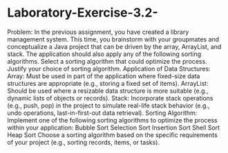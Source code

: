 # Laboratory-Exercise-3.2-

Problem:
In the previous assignment, you have created a library management system. This time, you brainstorm with your groupmates and conceptualize a Java project that can be driven by the array, ArrayList, and stack. The application should also apply any of the following sorting algorithms. Select a sorting algorithm that could optimize the process. Justify your choice of sorting algorithm.
Application of Data Structures:
Array: Must be used in part of the application where fixed-size data structures are appropriate (e.g., storing a fixed set of items).
ArrayList: Should be used where a resizable data structure is more suitable (e.g., dynamic lists of objects or records).
Stack: Incorporate stack operations (e.g., push, pop) in the project to simulate real-life stack behavior (e.g., undo operations, last-in-first-out data retrieval).
Sorting Algorithm:
Implement one of the following sorting algorithms to optimize the process within your application:
Bubble Sort
Selection Sort
Insertion Sort
Shell Sort
Heap Sort
Choose a sorting algorithm based on the specific requirements of your project (e.g., sorting records, items, or tasks).
